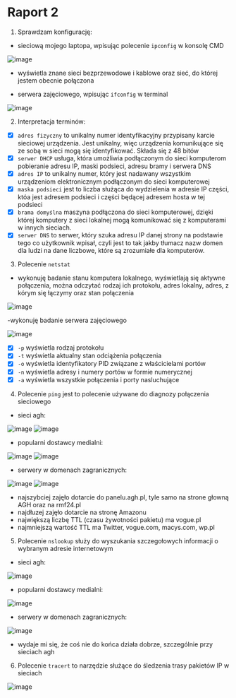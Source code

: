 # Raport 2

1. Sprawdzam konfigurację:
- sieciową mojego laptopa, wpisując polecenie `ipconfig` w konsolę CMD

![image](https://user-images.githubusercontent.com/130842911/232762479-1aa86cce-8217-4e15-bfad-f68aa0217ec6.png)

- wyświetla znane sieci bezprzewodowe i kablowe oraz sieć, do której jestem obecnie połączona

- serwera zajęciowego, wpisując `ifconfig` w terminal

![image](https://user-images.githubusercontent.com/130842911/232764650-9f0b20ff-4387-45c0-a8b9-dbbc68358f41.png)

2. Interpretacja terminów:
- [x] `adres fizyczny` to unikalny numer identyfikacyjny przypisany karcie sieciowej urządzenia. Jest unikalny, więc urządzenia komunikujące się ze sobą w sieci mogą się identyfikować. Składa się z 48 bitów
- [x] `serwer DHCP` usługa, która umożliwia podłączonym do sieci komputerom pobieranie adresu IP, maski podsieci, adresu bramy i serwera DNS
- [x] `adres IP` to unikalny numer, który jest nadawany wszystkim urządzeniom elektronicznym podłączonym do sieci komputerowej
- [x] `maska podsieci` jest to liczba służąca do wydzielenia w adresie IP części, któa jest adresem podsieci i części będącej adresem hosta w tej podsieci
- [x] `brama domyślna` maszyna podłączona do sieci komputerowej, dzięki której komputery z sieci lokalnej mogą komunikować się z komputerami w innych sieciach.
- [x] `serwer DNS` to serwer, który szuka adresu IP danej strony na podstawie tego co użytkownik wpisał, czyli jest to tak jakby tłumacz nazw domen dla ludzi na dane liczbowe, które są zrozumiałe dla komputerów.

3. Polecenie `netstat`
- wykonuję badanie stanu komputera lokalnego, wyświetlają się aktywne połączenia, można odczytać rodzaj ich protokołu, adres lokalny, adres, z kórym się łączymy oraz stan połączenia

![image](https://user-images.githubusercontent.com/130842911/232771901-2675bb5c-c834-4b70-a4c2-5b19f19f28d8.png)

-wykonuję badanie serwera zajęciowego

![image](https://user-images.githubusercontent.com/130842911/232771557-8eb32546-3fbd-43ce-8466-a6dc21bd8699.png)

- [x] `-p` wyświetla rodzaj protokołu
- [x] `-t` wyświetla aktualny stan odciążenia połączenia
- [x] `-o` wyświetla identyfikatory PID związane z właścicielami portów
- [x] `-n` wyświetla adresy i numery portów w formie numerycznej
- [x] `-a` wyświetla wszystkie połączenia i porty nasluchujące

4. Polecenie `ping` jest to polecenie używane do diagnozy połączenia sieciowego

- sieci agh:

![image](https://user-images.githubusercontent.com/130842911/232782902-7e360440-d644-4a69-93de-693c0e72357e.png)
![image](https://user-images.githubusercontent.com/130842911/232783070-ee1fa3f1-7e37-478e-8bb7-949b5ae152ff.png)

- popularni dostawcy medialni:

![image](https://user-images.githubusercontent.com/130842911/232783966-0ac5c860-6757-4c11-b543-7cf440e32bfd.png)
![image](https://user-images.githubusercontent.com/130842911/232784516-ff56fe48-fce5-44d5-ac37-735467bf9c35.png)

- serwery w domenach zagranicznych:

![image](https://user-images.githubusercontent.com/130842911/232784904-61cfbe49-2fdd-409d-811d-29f953e81af3.png)
![image](https://user-images.githubusercontent.com/130842911/232785208-d18ddc15-95a1-438b-9adb-8a9c83ebc886.png)

- najszybciej zajęło dotarcie do panelu.agh.pl, tyle samo na strone głowną AGH oraz na rmf24.pl
- najdłuzej zajęło dotarcie na stronę Amazonu
- największą liczbę TTL (czasu żywotności pakietu) ma vogue.pl
- najmniejszą wartość TTL ma Twitter, vogue.com, macys.com, wp.pl

5. Polecenie `nslookup` służy do wyszukania szczegołowych informacji o wybranym adresie internetowym

- sieci agh:

![image](https://user-images.githubusercontent.com/130842911/232789187-d9b43c2d-6934-48c4-88ea-2b648ec4004f.png)

- popularni dostawcy medialni:

![image](https://user-images.githubusercontent.com/130842911/232792648-68c3b81c-af5a-4305-a560-e24c76001202.png)

- serwery w domenach zagranicznych:

![image](https://user-images.githubusercontent.com/130842911/232792315-3339e0be-a9fa-400c-ab0c-592ca9881439.png)

- wydaje mi się, że coś nie do końca działa dobrze, szczególnie przy sieciach agh

6. Polecenie `tracert` to narzędzie służące do śledzenia trasy pakietów IP w sieciach

![image](https://user-images.githubusercontent.com/130842911/232795017-4cd2181a-427d-4b13-a363-1a9de9b64f60.png)

